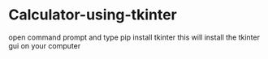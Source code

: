 # Calculator-using-tkinter
open command prompt and type
        pip install tkinter
this will install the tkinter gui on your computer
